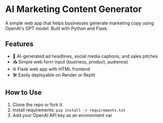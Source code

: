 # AI Marketing Content Generator

A simple web app that helps businesses generate marketing copy using OpenAI's GPT model. Built with Python and Flask.

## Features

- 🧠 AI-generated ad headlines, social media captions, and sales pitches
- 📥 Simple web form input (business, product, audience)
- 🌐 Flask web app with HTML frontend
- 🛠️ Easily deployable on Render or Replit

## How to Use

1. Clone the repo or fork it.
2. Install requirements: `pip install -r requirements.txt`
3. Add your OpenAI API key as an environment var
